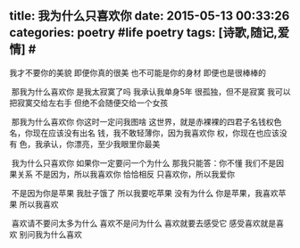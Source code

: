 title: 我为什么只喜欢你
date: 2015-05-13 00:33:26
categories: poetry #life poetry
tags: [诗歌,随记,爱情]  # <!--more-->
---

我才不要你的美貌
即便你真的很美
也不可能是你的身材
即便也是很棒棒的

![]()
那我为什么喜欢你
是我太寂寞了吗
我承认我单身5年
很孤独，但不是寂寞
我可以把寂寞交给左右手
但绝不会随便交给一个女孩

<!--more-->
![]()
那我为什么喜欢你
你这时一定问我图啥
这世界，就是赤裸裸的四君子名钱权色
名，你现在应该没有出名
钱，我不敢轻薄你，因为我喜欢你
权，你现在也应该没有
色，我承认，你漂亮，至少我眼里你最美

![]()
我为什么只喜欢你
如果你一定要问一个为什么
那我只能答：你不懂
我们不是因果关系
不是因为，所以我喜欢你
恰恰相反
只喜欢你，所以我爱你

![]()
不是因为你是苹果
我肚子饿了
所以我要吃苹果
没有为什么
你是苹果，我喜欢苹果
所以我喜欢

![]()
喜欢请不要问太多为什么
喜欢不是问为什么
喜欢就要去感受它
感受喜欢就是喜欢
别问我为什么喜欢



